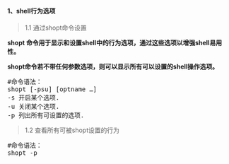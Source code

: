 #### 1、shell行为选项
>1.1 通过shopt命令设置

**shopt 命令用于显示和设置shell中的行为选项，通过这些选项以增强shell易用性。**

**shopt命令若不带任何参数选项，则可以显示所有可以设置的shell操作选项。**
<pre class="prettyprint lang-s">
#命令语法：
shopt [-psu] [optname …]
-s 开启某个选项.
-u 关闭某个选项.
-p 列出所有可设置的选项.
</pre>

>1.2 查看所有可被shopt设置的行为
<pre class="prettyprint lang-s">
#命令语法：
shopt -p
</pre>